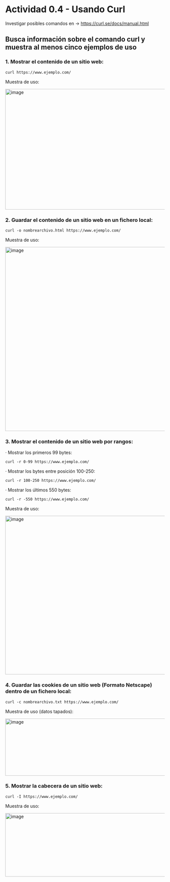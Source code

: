 # Actividad 0.4 - Usando Curl

Investigar posibles comandos en -> https://curl.se/docs/manual.html

## Busca información sobre el comando curl y muestra al menos cinco ejemplos de uso

### 1. Mostrar el contenido de un sitio web:
```
curl https://www.ejemplo.com/
```
Muestra de uso:

<img width="700" height="380" alt="image" src="https://github.com/user-attachments/assets/afa339b9-e0fc-4703-848c-840b2b6ea2c1" />


### 2. Guardar el contenido de un sitio web en un fichero local:
```
curl -o nombrearchivo.html https://www.ejemplo.com/
```
Muestra de uso:

<img width="800" height="580" alt="image" src="https://github.com/user-attachments/assets/7e7c8603-30a4-4efd-abe9-2d8433bb4bdb" />


### 3. Mostrar el contenido de un sitio web por rangos:
· Mostrar los primeros 99 bytes:
```
curl -r 0-99 https://www.ejemplo.com/
```

· Mostrar los bytes entre posición 100-250:
```
curl -r 100-250 https://www.ejemplo.com/
```

· Mostrar los últimos 550 bytes:
```
curl -r -550 https://www.ejemplo.com/
```
Muestra de uso: 

<img width="800" height="500" alt="image" src="https://github.com/user-attachments/assets/e38f2884-b70a-490f-8486-8523edfeb366" />


### 4. Guardar las cookies de un sitio web (Formato Netscape) dentro de un fichero local:
```
curl -c nombrearchivo.txt https://www.ejemplo.com/
```
Muestra de uso (datos tapados):

<img width="600" height="180" alt="image" src="https://github.com/user-attachments/assets/1336dabc-5abf-4fd4-b6fb-7eff5324f7b9" />


### 5. Mostrar la cabecera de un sitio web:
```
curl -I https://www.ejemplo.com/
```
Muestra de uso:

<img width="800" height="200" alt="image" src="https://github.com/user-attachments/assets/8816c5cc-6e8e-4aaa-b3fd-0137cea9fca3" />

